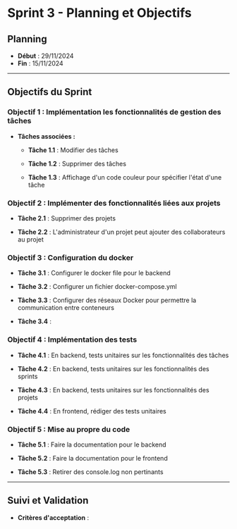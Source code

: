 # Sprint 3 - Planning et Objectifs

## Planning
- **Début** : 29/11/2024  
- **Fin** : 15/11/2024  

---

## Objectifs du Sprint

### Objectif 1 : Implémentation les fonctionnalités de gestion des tâches
- **Tâches associées :**
  - **Tâche 1.1** : Modifier des tâches

  - **Tâche 1.2** : Supprimer des tâches

  - **Tâche 1.3** : Affichage d'un code couleur pour spécifier l'état d'une tâche 

### Objectif 2 : Implémenter des fonctionnalités liées aux projets
  - **Tâche 2.1** : Supprimer des projets

  - **Tâche 2.2** : L'administrateur d'un projet peut ajouter des collaborateurs au projet

### Objectif 3 : Configuration du docker
  - **Tâche 3.1** : Configurer le docker file pour le backend

  - **Tâche 3.2** : Configurer un fichier docker-compose.yml

  - **Tâche 3.3** : Configurer des réseaux Docker pour permettre la communication entre conteneurs
  
  - **Tâche 3.4** : 

### Objectif 4 : Implémentation des tests
  - **Tâche 4.1** : En backend, tests unitaires sur les fonctionnalités des tâches

  - **Tâche 4.2** : En backend, tests unitaires sur les fonctionnalités des sprints

  - **Tâche 4.3** : En backend, tests unitaires sur les fonctionnalités des projets

  - **Tâche 4.4** : En frontend, rédiger des tests unitaires

### Objectif 5 : Mise au propre du code
  - **Tâche 5.1** : Faire la documentation pour le backend

  - **Tâche 5.2** : Faire la documentation pour le frontend

  - **Tâche 5.3** : Retirer des console.log non pertinants
---

## Suivi et Validation

- **Critères d'acceptation** :  
